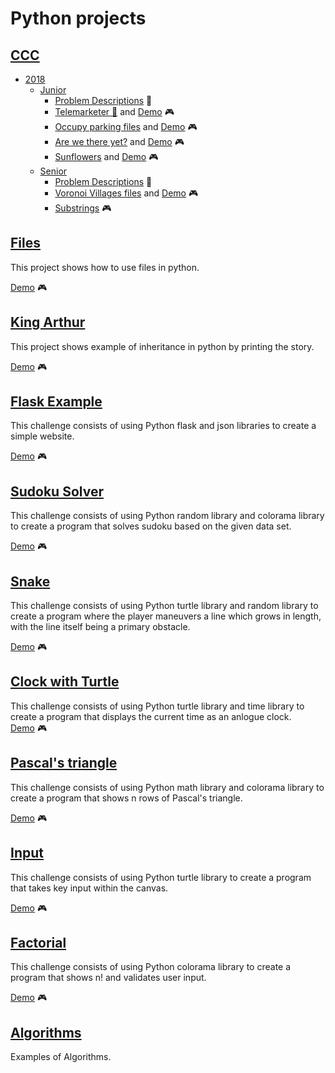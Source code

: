 # Python projects

## [CCC](CCC/)

- [2018](CCC/2018/)
  - [Junior](CCC/2018/Junior/)
    - [Problem Descriptions](CCC/2018/Junior/junior2018.pdf) :mag_right:
    - [Telemarketer :paperclip:](CCC/2018/Junior/telemarketer.py) and [Demo](https://repl.it/@OleksiiPolovyi/2018-Problem-J1-Telemarketer-or-not) :video_game:
    - [Occupy parking files](CCC/2018/Junior/parking.py) and [Demo](https://repl.it/@OleksiiPolovyi/2018-Problem-J2-Occupy-parking) :video_game:
    - [Are we there yet?](CCC/2018/Junior/j3) and [Demo](https://repl.it/@OleksiiPolovyi/2018-Problem-J3-Are-we-there-yet) :video_game:
    - [Sunflowers](CCC/2018/Junior/sunflowers.py) and [Demo](https://repl.it/@OleksiiPolovyi/2018-Problem-J4-Sunflowers) :video_game:
  - [Senior](CCC/2018/Senior/)
    - [Problem Descriptions](CCC/2018/Senior/senior2018.pdf) :mag_right:
    - [Voronoi Villages files](CCC/2018/Senior/voronoi.py) and [Demo](https://repl.it/@OleksiiPolovyi/2018-Problem-S1-Voronoi-Villages) :video_game:
    - [Substrings](https://repl.it/@OleksiiPolovyi/CCC-03-S4-Substrings) :video_game:


## [Files](Files/)

This project shows how to use files in python.

[Demo](https://repl.it/@OleksiiPolovyi/Files) :video_game:

## [King Arthur](Classes/)

This project shows example of inheritance in python by printing the story.

[Demo](https://repl.it/@OleksiiPolovyi/King-Arthur) :video_game:

## [Flask Example](Flask/)

This challenge consists of using Python flask and json libraries to create a simple website.

[Demo](https://repl.it/@OleksiiPolovyi/Flask) :video_game:

## [Sudoku Solver](Sudoku/)

This challenge consists of using Python random library and colorama library to create a program that solves sudoku based on the given data set.

[Demo](https://repl.it/@OleksiiPolovyi/Sudoku) :video_game:

## [Snake](Snake/)

This challenge consists of using Python turtle library and random library to create a program where the player maneuvers a line which grows in length, with the line itself being a primary obstacle.

[Demo](https://repl.it/@OleksiiPolovyi/Snake) :video_game:

## [Clock with Turtle](Clock/)

This challenge consists of using Python turtle library and time library to create a program that displays the current time as an anlogue clock.  
[Demo](https://repl.it/@OleksiiPolovyi/Clock) :video_game:

## [Pascal's triangle](Pascal's_triangle/)

This challenge consists of using Python math library and colorama library to create a program that shows n rows of Pascal's triangle.

[Demo](https://repl.it/@OleksiiPolovyi/Pascal-Triangle) :video_game:

## [Input](Input/)

This challenge consists of using Python turtle library to create a program that takes key input within the canvas.

[Demo](https://repl.it/@OleksiiPolovyi/User-input) :video_game:

## [Factorial](Factorial/)

This challenge consists of using Python colorama library to create a program that shows n! and validates user input.

[Demo](https://repl.it/@OleksiiPolovyi/Factorial) :video_game:

## [Algorithms](Algorithms/)

Examples of Algorithms.
